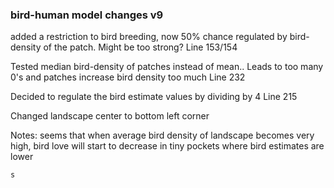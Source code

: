 ### bird-human model changes v9 ###
added a restriction to bird breeding, now 50% chance regulated by bird-density of the patch.
    Might be too strong?
    Line 153/154

Tested median bird-density of patches instead of mean..
    Leads to too many 0's and patches increase bird density too much
    Line 232

Decided to regulate the bird estimate values by dividing by 4
    Line 215

Changed landscape center to bottom left corner

Notes:
    seems that when average bird density of landscape becomes very high,
    bird love will start to decrease in tiny pockets where bird estimates are lower

    s